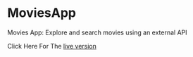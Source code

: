 # MoviesApp
Movies App: Explore and search movies using an external API

Click Here For The [live version](https://Abdelhakk-khm.github.io/MoviesApp/) 
